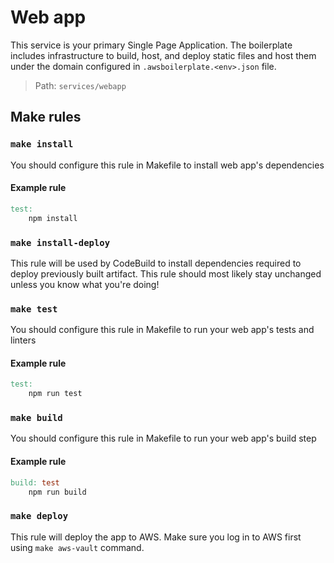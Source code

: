 # Web app
This service is your primary Single Page Application. The boilerplate includes infrastructure to build,
host, and deploy static files and host them under the domain configured in `.awsboilerplate.<env>.json` file.

> Path: `services/webapp`

## Make rules

### `make install`
You should configure this rule in Makefile to install web app's dependencies

#### Example rule
```makefile
test:
	npm install
```

### `make install-deploy`
This rule will be used by CodeBuild to install dependencies required to deploy previously built artifact.
This rule should most likely stay unchanged unless you know what you're doing!

### `make test`
You should configure this rule in Makefile to run your web app's tests and linters

#### Example rule
```makefile
test:
	npm run test
```

### `make build`
You should configure this rule in Makefile to run your web app's build step

#### Example rule
```makefile
build: test
	npm run build
```

### `make deploy`
This rule will deploy the app to AWS. Make sure you log in to AWS first using `make aws-vault` command.